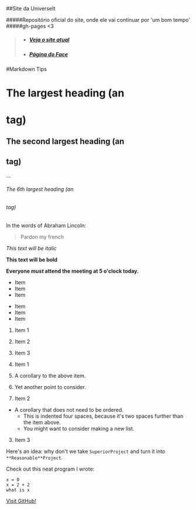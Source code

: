 ##Site da UniverseIt

#####Repositório oficial do site, onde ele vai continuar por 'um bom tempo'
#####gh-pages <3

> - ##### [Veja o site atual](http://UniverseIt.github.io)
> - ##### [Página do Face](https://www.facebook.com/pages/Universe-It/111334529216997)







#Markdown Tips

# The largest heading (an <h1> tag)
## The second largest heading (an <h2> tag)
…
###### The 6th largest heading (an <h6> tag)


In the words of Abraham Lincoln:

> Pardon my french

*This text will be italic*

**This text will be bold**

**Everyone _must_ attend the meeting at 5 o'clock today.**

* Item
* Item
* Item

- Item
- Item
- Item

1. Item 1
2. Item 2
3. Item 3

1. Item 1
  1. A corollary to the above item.
  2. Yet another point to consider.
2. Item 2
  * A corollary that does not need to be ordered.
    * This is indented four spaces, because it's two spaces further than the item above.
    * You might want to consider making a new list.
3. Item 3

Here's an idea: why don't we take `SuperiorProject` and turn it into `**Reasonable**Project`.

Check out this neat program I wrote:

```
x = 0
x = 2 + 2
what is x
```

[Visit GitHub!](https://www.github.com)

